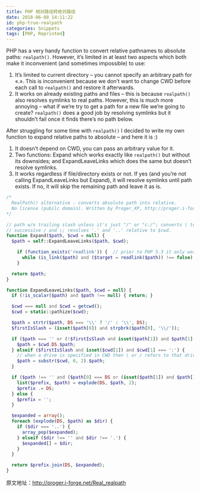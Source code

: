 ```yaml
---
title: PHP 相对路径转绝对路径
date: 2018-06-08 14:11:22
id: php-true-realpath
categories: Snippets
tags: [PHP, Reprinted]
---
```


PHP has a very handy function to convert relative pathnames to absolute paths: `realpath()`. However, it’s limited in at least two aspects which both make it inconvenient (and sometimes impossible) to use:

1. It’s limited to current directory – you cannot specify an arbitrary path for «.». This is inconvenient because we don’t want to change CWD before each call to `realpath()` and restore it afterwards.
2. It works on already existing paths and files – this is because `realpath()` also resolves symlinks to real paths. However, this is much more annoying – what if we’re try to get a path for a new file we’re going to create? `realpath()` does a good job by resolving symlinks but it shouldn’t fail once it finds there’s no path below.

After struggling for some time with `realpath()` I decided to write my own function to expand relative paths to absolute – and here it is :)

1. It doesn’t depend on CWD, you can pass an arbitrary value for it.
2. Two functions: Expand which works exactly like `realpath()` but without its downsides; and ExpandLeaveLinks which does the same but doesn’t resolve symlinks.
3. It works regardless if file/directory exists or not. If yes (and you’re not calling ExpandLeaveLinks but Expand), it will resolve symlinks until path exists. If no, it will skip the remaining path and leave it as is.

```PHP
/*
  RealPath() alternative - converts absolute path into relative.
  No license (pubilc domain). Written by Proger_XP, http://proger.i-forge.net/Real_realpath
*/

// path w/o trailing slash unless it's just "/" or "c:/"; converts \ to / removing
// successive / and \; resolves '.' and '..' relative to $cwd.
function Expand($path, $cwd = null) {
  $path = self::ExpandLeaveLinks($path, $cwd);

    if (function_exists('readlink')) {  // prior to PHP 5.3 it only works for *nix.
      while (is_link($path) and ($target = readlink($path)) !== false) { $path = $target; }
    }

  return $path;
}

function ExpandLeaveLinks($path, $cwd = null) {
  if (!is_scalar($path) and $path !== null) { return; }

  $cwd === null and $cwd = getcwd();
  $cwd = static::pathize($cwd);

  $path = strtr($path, DS === '\\' ? '/' : '\\', DS);
  $firstIsSlash = (isset($path[0]) and strpbrk($path[0], '\\/'));

  if ($path === '' or (!$firstIsSlash and isset($path[1]) and $path[1] !== ':')) {
    $path = $cwd.DS.$path;
  } elseif ($firstIsSlash and isset($cwd[1]) and $cwd[1] === ':') {
    // when a drive is specified in CWD then \ or / refers to that drive's root.
    $path = substr($cwd, 0, 2).$path;
  }

  if ($path !== '' and ($path[0] === DS or (isset($path[1]) and $path[1] === ':'))) {
    list($prefix, $path) = explode(DS, $path, 2);
    $prefix .= DS;
  } else {
    $prefix = '';
  }

  $expanded = array();
  foreach (explode(DS, $path) as $dir) {
    if ($dir === '..') {
      array_pop($expanded);
    } elseif ($dir !== '' and $dir !== '.') {
      $expanded[] = $dir;
    }
  }

  return $prefix.join(DS, $expanded);
}
```

原文地址：<http://proger.i-forge.net/Real_realpath>
